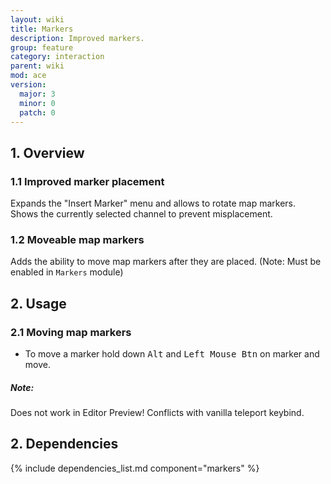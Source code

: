 ```yaml
---
layout: wiki
title: Markers
description: Improved markers.
group: feature
category: interaction
parent: wiki
mod: ace
version:
  major: 3
  minor: 0
  patch: 0
---
```


## 1. Overview

### 1.1 Improved marker placement

Expands the "Insert Marker" menu and allows to rotate map markers. Shows the currently selected channel to prevent misplacement.

### 1.2 Moveable map markers

Adds the ability to move map markers after they are placed. (Note: Must be enabled in `Markers` module)


## 2. Usage

### 2.1 Moving map markers

- To move a marker hold down <kbd>Alt</kbd> and <kbd>Left Mouse Btn</kbd> on marker and move.

<div class="panel callout">
    <h5>Note:</h5>
    <p>Does not work in Editor Preview! Conflicts with vanilla teleport keybind.</p>
</div>

## 2. Dependencies

{% include dependencies_list.md component="markers" %}
